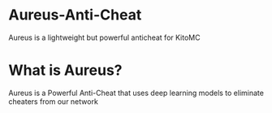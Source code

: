 # Aureus-Anti-Cheat
Aureus is a lightweight but powerful anticheat for KitoMC


# What is Aureus?
Aureus is a Powerful Anti-Cheat that uses deep learning models to eliminate cheaters from our network
